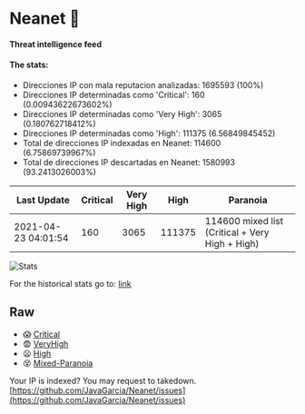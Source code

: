 # Neanet :hocho:
#### Threat intelligence feed
#### The stats:

- Direcciones IP con mala reputacion analizadas: 1695593 (100%)
- Direcciones IP determinadas como 'Critical':  160 (0.00943622673602%)
- Direcciones IP determinadas como 'Very High':  3065 (0.180762718412%)
- Direcciones IP determinadas como 'High':  111375 (6.56849845452)
- Total de direcciones IP indexadas en Neanet:  114600 (6.75869739967%)
- Total de direcciones IP descartadas en Neanet:  1580993 (93.2413026003%)

| Last Update | Critical | Very High | High | Paranoia |
| --- | --- | --- | --- | --- |
| 2021-04-23 04:01:54 | 160 | 3065 | 111375 | 114600 mixed list (Critical + Very High + High)|

![Stats](https://docs.google.com/spreadsheets/d/e/2PACX-1vSnaNMIXVabIpDJjufMlzH7poXnshF3mgd8Is1g9ytUEzVsP5my4Trn8f-xkoLLQ38xpL3HtmUexLo6/pubchart?oid=501124687&format=image)

For the historical stats go to: [link](/stats.csv)
## Raw
- :scream: [Critical](https://raw.githubusercontent.com/JavaGarcia/Neanet/master/blacklists/neanet_critical.txt)
- :fearful: [VeryHigh](https://raw.githubusercontent.com/JavaGarcia/Neanet/master/blacklists/neanet_veryHigh.txtt)
- :frowning: [High](https://raw.githubusercontent.com/JavaGarcia/Neanet/master/blacklists/neanet_high.txt)
- :dizzy_face: [Mixed-Paranoia](https://raw.githubusercontent.com/JavaGarcia/Neanet/master/blacklists/neanet_all.txt)


Your IP is indexed? You may request to takedown. [https://github.com/JavaGarcia/Neanet/issues](https://github.com/JavaGarcia/Neanet/issues)






























































































































































































































































































































































































































































































































































































































































































































































































































































































































































































































































































































































































































































































































































































































































































































































































































































































































































































































































































































































































































































































































































































































































































































































































































































































































































































































































































































































































































































































































































































































































































































































































































































































































































































































































































































































































































































































































































































































































































































































































































































































































































































































































































































































































































































































































































































































































































































































































































































































































































































































































































































































































































































































































































































































































































































































































































































































































































































































































































































































































































